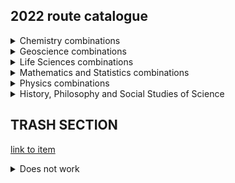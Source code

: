 ## 2022 route catalogue

<details>
    <summary>Chemistry combinations</summary> 
    
    <ul style="list-style-type:none">
        <li><details>
            <summary>Inorganic & Materials Chemistry</summary>
        <ul style="list-style-type:none">
            <li><a href="uclnatsci.github.io/routes/PHY_IMC.pdf" target="_blank"> + Physics </a></li> 
            <li><a href="uclnatsci.github.io/routes/IMC_HPS.pdf" target="_blank"> + History, Philosophy and Social Studies of Science </a></li>
        </ul>
        </details></li>

        <li><details>
            <summary>Physical Chemistry</summary>
         <ul style="list-style-type:none">
            <li><a href="uclnatsci.github.io/routes/ASP_PHC.pdf" target="_blank"> + Astrophysics </a></li>
            <li><a href="uclnatsci.github.io/routes/PHY_PHC.pdf" target="_blank"> + Physics</a></li>
            <li><a href="uclnatsci.github.io/routes/GEO_PHC.pdf" target="_blank"> + Geoscience</a></li>
            <li><a href="uclnatsci.github.io/routes/PHC_MAS.pdf" target="_blank"> + (Maths & Stats)</a></li>
            <li><a href="uclnatsci.github.io/routes/PHC_HPS.pdf" target="_blank"> + History, Philosophy and Social Studies of Science</a></li>          
        </ul>
        </details></li>

        <li><details>
            <summary>Organic Chemistry</summary>
         <ul style="list-style-type:none">
            <li><a href="uclnatsci.github.io/routes/BMS_SOC.pdf" target="_blank"> + Biomedical Sciences </a></li>
            <li><a href="uclnatsci.github.io/routes/SOC_GEE.pdf" target="_blank"> + Genetics, Evolution and Environment </a></li>
            <li><a href="uclnatsci.github.io/routes/SOC_MCB.pdf"> + Molecular and Cell Biology </a></li>
            <li><a href="uclnatsci.github.io/routes/SOC_NAP.pdf"> + Neuroscience and Psychology </a></li>
            <li><a href="uclnatsci.github.io/routes/SOC_HPS.pdf"> + History, Philosophy and Social Studies of Science </a></li>
        </ul>
        </details></li>
    </ul>
</details>

<details>
      <summary>Geoscience combinations</summary>
      <ul style="list-style-type:none">
          <li><a href="uclnatsci.github.io/routes/GEO_GEE.pdf"> + Genetics, Evolution and Environment</a></li>
          <li><a href="uclnatsci.github.io/routes/GEO_HPS.pdf"> + History, Philosophy and Social Studies of Science</a></li> 
          <li><a href="uclnatsci.github.io/routes/PHC_GEO.pdf"> + Physical Chemistry</a></li>
          <li><a href="uclnatsci.github.io/routes/ASP_GEO.pdf"> + Astrophysics</a></li>
          <li><a href="uclnatsci.github.io/routes/PHY_GEO.pdf"> + Physics</a></li>
          <li><a href="uclnatsci.github.io/routes/GEO_HPS.pdf"> + History, Philosophy and Social Studies of Science</a></li>
      </ul>
</details>

<details>
    <summary>Life Sciences combinations</summary>
 
    <ul style="list-style-type:none">
        <li><details>
            <summary>Biomedical Sciences</summary>
        <ul style="list-style-type:none">
            <li><a href="uclnatsci.github.io/routes/BMS_SOC.pdf"> + Organic Chemistry</a></li>
            <li><a href="uclnatsci.github.io/routes/BMS_MPY.pdf"> + Medical Physics</a></li>
            <li><a href="uclnatsci.github.io/routes/BMS_MAS.pdf"> + (Maths & Stats)</a></li>
            <li><a href="uclnatsci.github.io/routes/BMS_HPS.pdf"> + History, Philosophy and Social Studies of Science</a></li>
        </ul>
        </details></li>
        <li><details>
            <summary>Genetics, Evolution and Environment</summary>
        <ul style="list-style-type:none">
            <li><a href="uclnatsci.github.io/routes/SOC_GEE.pdf"> + Organic Chemistry</a></li>
            <li><a href="uclnatsci.github.io/routes/GEO_GEE.pdf"> + Geoscience</a></li>
            <li><a href="uclnatsci.github.io/routes/GEE_MAS.pdf"> + (Maths and Stats)</a></li>
            <li><a href="uclnatsci.github.io/routes/GEE_HPS.pdf"> + History, Philosophy and Social Studies of Science</a></li>
        </ul>
        </details></li>
        <li><details>
            <summary>Molecular and Cell Biology</summary>
        <ul style="list-style-type:none">
            <li><a href="uclnatsci.github.io/routes/ASP_MCB.pdf"> + Astrophysics</a></li>
            <li><a href="uclnatsci.github.io/routes/PHY_MCB.pdf"> + Physics</a></li>
            <li><a href="uclnatsci.github.io/routes/MCB_SOC.pdf"> + Organic Chemistry</a></li>
            <li><a href="uclnatsci.github.io/routes/MCB_MAS.pdf"> + (Maths & Stats)</a></li>
            <li><a href="uclnatsci.github.io/routes/MCB_HPS.pdf"> + History, Philosophy and Social Studies of Science</a></li>
        </ul>
        </details></li>
        <li><details>
            <summary>Neuroscience and Psychology</summary>
        <ul style="list-style-type:none">
            <li><a href="uclnatsci.github.io/routes/NAP_SOC.pdf"> + Organic Chemistry</a></li>
            <li><a href="uclnatsci.github.io/routes/NAP_MPY.pdf"> + Medical Physics</a></li>
            <li><a href="uclnatsci.github.io/routes/NAP_MAS.pdf"> + (Maths & Stats)</a></li>
            <li><a href="uclnatsci.github.io/routes/NAP_HPS.pdf"> + History, Philosophy and Social Studies of Science</a></li>    
        </ul>
        </details></li>
    </ul>
</details>

<details>
  <summary>Mathematics and Statistics combinations</summary>
  <ul style="list-style-type:none">
      <li><a href="uclnatsci.github.io/routes/PHC_MAS.pdf"> + Physical Chemistry</a></li>
      <li><a href="uclnatsci.github.io/routes/GEE_MAS.pdf"> + Genetics, Evolution and Environment</a></li>
      <li><a href="uclnatsci.github.io/routes/MCB_MAS.pdf"> + Molecular and Cell Biology</a></li>
      <li><a href="uclnatsci.github.io/routes/NAP_MAS.pdf">  + Neuroscience and Psychology</a></li>
      <li><a href="uclnatsci.github.io/routes/PHY_MAS.pdf"> + Physics</a></li>
      <li><a href="uclnatsci.github.io/routes/ASP_MAS.pdf"> + Astrophysics</a></li>
  </ul>
  NOTE: Maths & Stats can only be pursued as a minor stream - your other stream MUST be your major stream for year 3 (and year 4 if you stay for the MSci).

</details>

<details>
  <summary>Physics combinations</summary>
    
     <ul style="list-style-type:none">
        <li><details>
            <summary>Astrophysics</summary>     
            <ul style="list-style-type:none">
                <li><a href="uclnatsci.github.io/routes/ASP_PHC.pdf"> + Physical Chemistry</a></li>
                <li><a href="uclnatsci.github.io/routes/ASP_GEO.pdf"> + Geoscience</a></li>
                <li><a href="uclnatsci.github.io/routes/ASP_MCB.pdf"> + Molecular and Cell Biology</a></li>
                <li><a href="uclnatsci.github.io/routes/ASP_HPS.pdf"> + History, Philosophy and Social Studies of Science</a></li>
                <li><a href="uclnatsci.github.io/routes/ASP_MAS.pdf"> + (Maths & Stats)</a></li>    
            </ul>   
         </details></li>
         <li><details>
            <summary>Physics</summary>
            <ul style="list-style-type:none">
                <li><a href="uclnatsci.github.io/routes/PHY_IMC.pdf"> + Inorganic and Materials Chemistry</a></li>
                <li><a href="uclnatsci.github.io/routes/PHY_PHC.pdf"> + Physical Chemistry</a></li>
                <li><a href="uclnatsci.github.io/routes/PHY_GEO.pdf"> + Geoscience</a></li>
                <li><a href="uclnatsci.github.io/routes/PHY_MCB.pdf"> + Molecular and Cell Biology</a></li>
                <li><a href="uclnatsci.github.io/routes/PHY_MAS.pdf"> + (Maths & Stats)</a></li>
                <li><a href="uclnatsci.github.io/routes/PHY_HPS.pdf"> + History, Philosophy and Social Studies of Science</a></li>
                <li><a href="uclnatsci.github.io/routes/PHY_BMS.pdf"> + Biomedical Sciences</a></li>
                <li><a href="uclnatsci.github.io/routes/PHY_NAP.pdf"> + Neuroscience and Psychology</a></li>
                <li><a href="uclnatsci.github.io/routes/PHY_HPS.pdf"> + History, Philosophy and Social Studies of Science</a></li>  
            </ul> 
         </details></li>         
         <li><details>
            <summary>Medical Physics</summary>            
            <ul style="list-style-type:none">
                <li><a href="uclnatsci.github.io/routes/BMS_MPY.pdf"> + Biomedical Sciences</a></li>
                <li><a href="uclnatsci.github.io/routes/NAP_MPY.pdf"> + Neuroscience and Psychology</a></li>
                <li><a href="uclnatsci.github.io/routes/MPY_HPS.pdf"> + History, Philosophy and Social Studies of Science </a></li>  
            </ul> 
         </details></li>
    </ul>
</details>
         
<details>
  <summary>History, Philosophy and Social Studies of Science</summary>
  <ul style="list-style-type:none">
      <li><a href="uclnatsci.github.io/routes/IMC_HPS.pdf"> + Inorganic & Materials Chemistry</a></li>
      <li><a href="uclnatsci.github.io/routes/SOC_HPS.pdf"> + Organic Chemistry</a></li>
      <li><a href="uclnatsci.github.io/routes/PHC_HPS.pdf"> + Physical Chemistry</a></li>
      <li><a href="uclnatsci.github.io/routes/GEO_HPS.pdf"> + Geoscience</a></li>
      <li><a href="uclnatsci.github.io/routes/BMS_HPS.pdf"> + Biomedical Sciences</a></li>
      <li><a href="uclnatsci.github.io/routes/GEE_HPS.pdf"> + Genetics, Evolution and Environment</a></li>
      <li><a href="uclnatsci.github.io/routes/MCB_HPS.pdf"> + Molecular and Cell Biology</a></li>
      <li><a href="uclnatsci.github.io/routes/NAP_HPS.pdf"> + Neuroscience and Psychology</a></li>
      <li><a href="uclnatsci.github.io/routes/ASP_HPS.pdf"> + Astrophysics</a></li>
      <li><a href="uclnatsci.github.io/routes/PHY_HPS.pdf"> + Physics</a></li>
      <li><a href="uclnatsci.github.io/routes/MPY_HPS.pdf"> + Medical Physics</a></li>
   </ul>
  
</details>



## TRASH SECTION

[link to item](#CHM)
<div id="CHM"></div>
<details><summary>Does not work</summary>

  Your content here...  
  
  > markup like blockquotes should even work on github!  
  
  more content here...
  
  [hi](https://hello.ca) 

</details>
